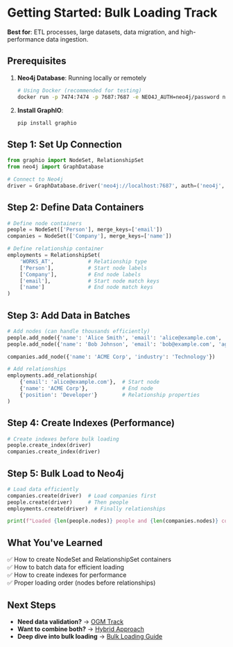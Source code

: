 # Getting Started: Bulk Loading Track

**Best for**: ETL processes, large datasets, data migration, and high-performance data ingestion.

## Prerequisites

1. **Neo4j Database**: Running locally or remotely
   ```bash
   # Using Docker (recommended for testing)
   docker run -p 7474:7474 -p 7687:7687 -e NEO4J_AUTH=neo4j/password neo4j:latest
   ```

2. **Install GraphIO**:
   ```bash
   pip install graphio
   ```

## Step 1: Set Up Connection

```python
from graphio import NodeSet, RelationshipSet
from neo4j import GraphDatabase

# Connect to Neo4j
driver = GraphDatabase.driver('neo4j://localhost:7687', auth=('neo4j', 'password'))
```

## Step 2: Define Data Containers

```python
# Define node containers
people = NodeSet(['Person'], merge_keys=['email'])
companies = NodeSet(['Company'], merge_keys=['name'])

# Define relationship container
employments = RelationshipSet(
    'WORKS_AT',           # Relationship type
    ['Person'],           # Start node labels  
    ['Company'],          # End node labels
    ['email'],            # Start node match keys
    ['name']              # End node match keys
)
```

## Step 3: Add Data in Batches

```python
# Add nodes (can handle thousands efficiently)
people.add_node({'name': 'Alice Smith', 'email': 'alice@example.com', 'age': 30})
people.add_node({'name': 'Bob Johnson', 'email': 'bob@example.com', 'age': 25})

companies.add_node({'name': 'ACME Corp', 'industry': 'Technology'})

# Add relationships
employments.add_relationship(
    {'email': 'alice@example.com'},  # Start node
    {'name': 'ACME Corp'},           # End node  
    {'position': 'Developer'}        # Relationship properties
)
```

## Step 4: Create Indexes (Performance)

```python
# Create indexes before bulk loading
people.create_index(driver)
companies.create_index(driver)
```

## Step 5: Bulk Load to Neo4j

```python
# Load data efficiently
companies.create(driver)  # Load companies first
people.create(driver)     # Then people
employments.create(driver)  # Finally relationships

print(f"Loaded {len(people.nodes)} people and {len(companies.nodes)} companies")
```

## What You've Learned

✅ How to create NodeSet and RelationshipSet containers  
✅ How to batch data for efficient loading  
✅ How to create indexes for performance  
✅ Proper loading order (nodes before relationships)  

## Next Steps

- **Need data validation?** → [OGM Track](ogm.md)
- **Want to combine both?** → [Hybrid Approach](hybrid.md)
- **Deep dive into bulk loading** → [Bulk Loading Guide](../details/bulk.md)